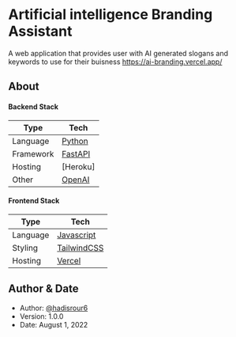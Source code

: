 # Artificial intelligence Branding Assistant  
A web application that provides user with AI generated slogans and keywords to use for their buisness 
https://ai-branding.vercel.app/

## About  

#### Backend Stack

| Type      | Tech                                                         |
| --------- | ------------------------------------------------------------ |
| Language  | [Python](https://www.python.org/)                            |
| Framework | [FastAPI](https://fastapi.tiangolo.com/)                     |
| Hosting   | [Heroku]                                                     |
| Other     | [OpenAI](https://openai.com/)                                |

#### Frontend Stack

| Type      | Tech                                                         |
| --------- | ------------------------------------------------------------ |
| Language  | [Javascript](https://www.typescriptlang.org/)                |
| Styling   | [TailwindCSS](https://tailwindcss.com/)                      |
| Hosting   | [Vercel](https://vercel.com)                                 |


## Author & Date 
- Author: [@hadisrour6](https://www.github.com/hadisrour6)
- Version: 1.0.0 
- Date: August 1, 2022 




